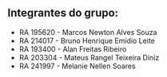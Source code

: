 ## Integrantes do grupo:

- RA 195620 - Marcos Newton Alves Souza
- RA 214017 - Bruno Henrique Emidio Leite
- RA 193400 - Alan Freitas Ribeiro
- RA 203304 - Mateus Rangel Teixeira Diniz
- RA 241997 - Melanie Nellen Soares